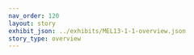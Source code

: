 ```yaml
---
nav_order: 120
layout: story
exhibit_json: ../exhibits/MEL13-1-1-overview.json
story_type: overview
---
```

